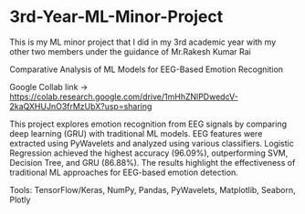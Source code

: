 # 3rd-Year-ML-Minor-Project
This is my ML minor project that I did in my 3rd academic year with my other two members under the guidance of Mr.Rakesh Kumar Rai

Comparative Analysis of ML Models for EEG-Based Emotion Recognition

Google Collab link -> https://colab.research.google.com/drive/1mHhZNlPDwedcV-2kaQXHUJnO3frMzUbX?usp=sharing

This project explores emotion recognition from EEG signals by comparing deep learning (GRU) with traditional ML models. EEG features were extracted using PyWavelets and analyzed using various classifiers. Logistic Regression achieved the highest accuracy (96.09%), outperforming SVM, Decision Tree, and GRU (86.88%). The results highlight the effectiveness of traditional ML approaches for EEG-based emotion detection.

Tools: TensorFlow/Keras, NumPy, Pandas, PyWavelets, Matplotlib, Seaborn, Plotly

